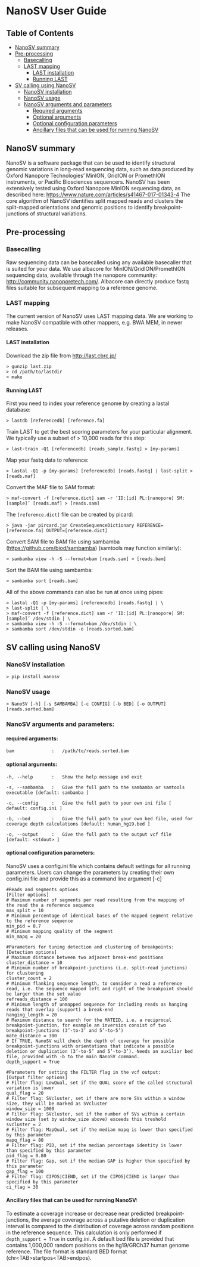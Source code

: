 NanoSV User Guide
=================

## Table of Contents
[//]: # (BEGIN automated TOC section, any edits will be overwritten on next source refresh)
* [NanoSV summary](#nanosv-summary)
* [Pre-processing](#pre-processing)
  * [Basecalling](#basecalling)
  * [LAST mapping](#last-mapping)
    * [LAST installation](#last-installation)
    * [Running LAST](#running-last)
* [SV calling using NanoSV](#sv-calling-using-nanosv)
  * [NanoSV installation](#nanosv-installation)
  * [NanoSV usage](#nanosv-usage)
  * [NanoSV arguments and parameters](#nanosv-arguments-and-parameters)
    * [Required arguments](#required-arguments)
    * [Optional arguments](#optional-arguments)
    * [Optional configuration parameters](#optional-configuration-parameters)
    * [Ancillary files that can be used for running NanoSV](#ancillary-files-that-can-be-used-for-running-nanosv)
    
[//]: # (END automated TOC section, any edits will be overwritten on next source refresh)

## NanoSV summary
NanoSV is a software package that can be used to identify structural genomic variations in long-read sequencing data, such as data produced by Oxford Nanopore Technologies’ MinION, GridION or PromethION instruments, or Pacific Biosciences sequencers.
NanoSV has been extensively tested using Oxford Nanopore MinION sequencing data, as described here: https://www.nature.com/articles/s41467-017-01343-4
The core algorithm of NanoSV identifies split mapped reads and clusters the split-mapped orientations and genomic positions to identify breakpoint-junctions of structural variations.

## Pre-processing

### Basecalling

Raw sequencing data can be basecalled using any available basecaller that is suited for your data. We use albacore for MinION/GridION/PromethION sequencing data, available through the nanopore community: http://community.nanoporetech.com/. Albacore can directly produce fastq files suitable for subsequent mapping to a reference genome.

### LAST mapping

The current version of NanoSV uses LAST mapping data. We are working to make NanoSV compatible with other mappers, e.g. BWA MEM, in newer releases.

#### LAST installation

Download the zip file from http://last.cbrc.jp/
```
> gunzip last.zip
> cd /path/to/lastdir
> make
```

#### Running LAST
First you need to index your reference genome by creating a lastal database:
```
> lastdb [referencedb] [reference.fa]
```
Train LAST to get the best scoring parameters for your particular alignment. We typically use a subset of > 10,000 reads for this step:
```
> last-train -Q1 [referencedb] [reads_sample.fastq] > [my-params]
```

Map your fastq data to reference:
```
> lastal -Q1 -p [my-params] [referencedb] [reads.fastq] | last-split > [reads.maf]
```
Convert the MAF file to SAM format:
```
> maf-convert -f [reference.dict] sam -r ‘ID:[id] PL:[nanopore] SM:[sample]’ [reads.maf] > [reads.sam]
```
The `[reference.dict]` file can be created by picard:
```
> java -jar pircard.jar CreateSequenceDictionary REFERENCE=[reference.fa] OUTPUT=[reference.dict]
```
Convert SAM file to BAM file using sambamba (https://github.com/biod/sambamba) (samtools may function similarly):
```
> sambamba view -h -S --format=bam [reads.sam] > [reads.bam]
```
Sort the BAM file using sambamba: 
```
> sambamba sort [reads.bam]
```

All of the above commands can also be run at once using pipes:
```
> lastal -Q1 -p [my-params] [referencedb] [reads.fastq] | \
> last-split | \
> maf-convert -f [reference.dict] sam -r ‘ID:[id] PL:[nanopore] SM:[sample]’ /dev/stdin | \
> sambamba view -h -S --format=bam /dev/stdin | \
> sambamba sort /dev/stdin -o [reads.sorted.bam]

```

## SV calling using NanoSV

### NanoSV installation
```
> pip install nanosv
```

### NanoSV usage
```
> NanoSV [-h] [-s SAMBAMBA] [-c CONFIG] [-b BED] [-o OUTPUT] [reads.sorted.bam]
```

### NanoSV arguments and parameters:

#### required arguments:
```
bam              :   /path/to/reads.sorted.bam
```
#### optional arguments:
```
-h, --help       :   Show the help message and exit

-s, --sambamba   :   Give the full path to the sambamba or samtools executable [default: sambamba ]

-c, --config     :   Give the full path to your own ini file [ default: config.ini ]

-b, --bed        :   Give the full path to your own bed file, used for coverage depth calculations [default: human_hg19.bed ]

-o, --output     :   Give the full path to the output vcf file [default: <stdout> ]
```

#### optional configuration parameters:
NanoSV uses a config.ini file which contains default settings for all running parameters. Users can change the parameters by creating their own config.ini file and provide this as a command line argument [-c]
```
#Reads and segments options
[Filter options]
# Maximum number of segments per read resulting from the mapping of the read the a reference sequence
max_split = 10
# Minimum percentage of identical bases of the mapped segment relative to the reference sequence      
min_pid = 0.7
# Minimum mapping quality of the segment
min_mapq = 20

#Parameters for tuning detection and clustering of breakpoints:
[Detection options]
# Maximum distance between two adjacent break-end positions
cluster_distance = 10
# Minimum number of breakpoint-junctions (i.e. split-read junctions) for clustering
cluster_count = 2
# Minimum flanking sequence length, to consider a read a reference read, i.e. the sequence mapped left and right of the breakpoint should be larger than the set value
refreads_distance = 100
# Minimum length of unmapped sequence for including reads as hanging reads that overlap (support) a break-end
hanging_length = 20
# Maximum distance to search for the MATEID, i.e. a reciprocal breakpoint-junction, for example an inversion consist of two breakpoint-junctions (3’-to-3’ and 5’-to-5’)
mate_distance = 300
# If TRUE, NanoSV will check the depth of coverage for possible breakpoint-junctions with orientations that indicate a possible deletion or duplication (3’-to-5’ and 5’-to-3’). Needs an auxiliar bed file, provided with -b to the main NanoSV command.
depth_support = True

#Parameters for setting the FILTER flag in the vcf output:
[Output filter options]
# Filter flag: LowQual, set if the QUAL score of the called structural variation is lower
qual_flag = 20
# Filter flag: SVcluster, set if there are more SVs within a window size, they will be marked as SVcluster
window_size = 1000
# Filter flag: SVcluster, set if the number of SVs within a certain window size (set by window_size above) exceeds this treshold
svcluster = 2
# Filter flag: MapQual, set if the median mapq is lower than specified by this parameter
mapq_flag = 80
# Filter flag: PID, set if the median percentage identity is lower than specified by this parameter
pid_flag = 0.80
# Filter flag: Gap, set if the median GAP is higher than specified by this parameter
gap_flag = 100
# Filter flag: CIPOS|CIEND, set if the CIPOS|CIEND is larger than specified by this parameter
ci_flag = 30
```

#### Ancillary files that can be used for running NanoSV:
To estimate a coverage increase or decrease near predicted breakpoint-junctions, the average coverage across a putative deletion or duplication interval is compared to the distribution of coverage across random positions in the reference sequence. This calculation is only performed if `depth_support = True` in config.ini. A default bed file is provided that contains 1,000,000 random positions on the hg19/GRCh37 human genome reference. The file format is standard BED format (chr\<TAB\>startpos\<TAB\>endpos).

